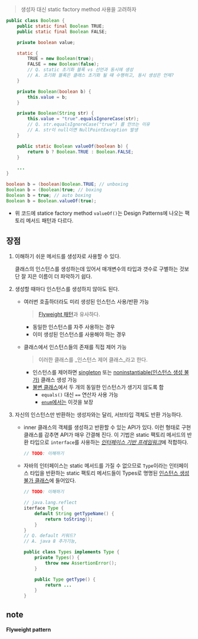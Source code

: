 > 생성자 대신 static factory method 사용을 고려하자

```java
public class Boolean {
	public static final Boolean TRUE;
	public static final Boolean FALSE;

	private boolean value;

	static {
		TRUE = new Boolean(true);
		FALSE = new Boolean(false);
		// Q. static 초기화 블록 vs 선언과 동시에 생성
		// A. 초기화 블록은 클래스 초기화 될 떄 수행하고, 동시 생성은 언제?
	}

	private Boolean(boolean b) {
		this.value = b;
	}

	private Boolean(String str) {
		this.value = "true".equalsIgnoreCase(str);
		// Q. str.equalsIgnoreCase("true") 를 안쓰는 이유
		// A. str이 null이면 NullPointException 발생
	}

	public static Boolean valueOf(boolean b) {
		return b ? Boolean.TRUE : Boolean.FALSE;
	}

	...
}
```

```java
boolean b = (boolean)Boolean.TRUE; // unboxing
Boolean b = (Boolean)true; // boxing
Boolean b = true; // auto boxing
Boolean b = Boolean.valueOf(true);
```

- 위 코드에 statice factory method `valueOf()`는 Design Patterns에 나오는 팩토리 메서드 패턴과 다르다.

## 장점

1. 이해하기 쉬운 메서드를 생성자로 사용할 수 있다.

	클래스의 인스턴스를 생성하는데 있어서 매개변수의 타입과 갯수로 구별하는 것보단 잘 지은 이름이 더 파악하기 쉽다.

2. 생성할 때마다 인스턴스를 생성하지 않아도 된다.

	- 여러번 호출하더라도 미리 생성된 인스턴스 사용/반환 가능
	
		> [Flyweight 패턴](#flyweight-pattern)과 유사하다.

		- 동일한 인스턴스를 자주 사용하는 경우
		- 이미 생성된 인스턴스를 사용해야 하는 경우

	- 클래스에서 인스턴스들의 존재를 직접 제어 가능

		> 이러한 클래스를 _인스턴스 제어 클래스_라고 한다.

		- 인스턴스를 제어하면 [singleton](#item03) 또는 [noninstantiable(인스턴스 생성 불가)](#item04) 클래스 생성 가능
		- [불변 클래스](#item15)에서 두 개의 동일한 인스턴스가 생기지 않도록 함
			- `equals()` 대신 `==` 연산자 사용 가능
			- [`enum`에서는](#item30) 이것을 보장

3. 자신의 인스턴스만 반환하는 생성자와는 달리, 서브타입 객체도 반환 가능하다.

	- inner 클래스의 객체를 생성하고 반환할 수 있는 API가 있다. 이런 형태로 구현 클래스를 감추면 API가 매우 간결해 진다. 이 기법은 static 팩토리 메서드의 반환 타입으로 `interface`를 사용하는 [_인터페이스 기반 프레임워크_](#item18)에 적합하다.

		```java
		// TODO: 이해하기
		```

	- 자바의 인터페이스는 static 메서드를 가질 수 없으므로 `Type`이라는 인터페이스 타입을 반환하는 static 팩토리 메서드들이 Types로 명명된 [인스턴스 생성 불가 클래스](#item4)에 들어있다.

		```java
		// TODO: 이해하기

		// java.lang.reflect
		iterface Type {
			default String getTypeName() {
				return toString();
			}
		}
		// Q. default 키워드?
		// A. java 8 추가기능, 

		public class Types implements Type {
			private Types() {
				throw new AssertionError();
			}

			public Type getType() {
				return ...
			}
		}
		```

## note

#### Flyweight pattern

